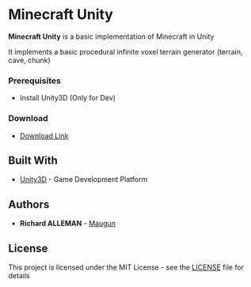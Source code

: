 # Minecraft Unity

**Minecraft Unity** is a basic implementation of Minecraft in Unity

It implements a basic procedural infinite voxel terrain generator (terrain, cave, chunk)

### Prerequisites

- Install Unity3D (Only for Dev)

### Download

- [Download Link](https://github.com/Maugun/minecraft-unity/releases)

## Built With

- [Unity3D](https://unity3d.com/) - Game Development Platform

## Authors

- **Richard ALLEMAN** - [Maugun](https://github.com/Maugun)

## License

This project is licensed under the MIT License - see the [LICENSE](LICENSE) file for details
